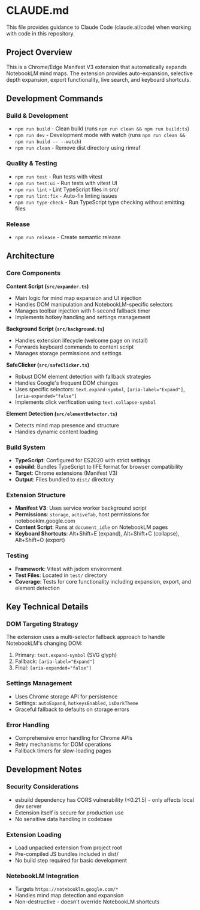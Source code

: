 # CLAUDE.md

This file provides guidance to Claude Code (claude.ai/code) when working with code in this repository.

## Project Overview

This is a Chrome/Edge Manifest V3 extension that automatically expands NotebookLM mind maps. The extension provides auto-expansion, selective depth expansion, export functionality, live search, and keyboard shortcuts.

## Development Commands

### Build & Development
- `npm run build` - Clean build (runs `npm run clean && npm run build:ts`)
- `npm run dev` - Development mode with watch (runs `npm run clean && npm run build -- --watch`)
- `npm run clean` - Remove dist directory using rimraf

### Quality & Testing
- `npm run test` - Run tests with vitest
- `npm run test:ui` - Run tests with vitest UI
- `npm run lint` - Lint TypeScript files in src/
- `npm run lint:fix` - Auto-fix linting issues
- `npm run type-check` - Run TypeScript type checking without emitting files

### Release
- `npm run release` - Create semantic release

## Architecture

### Core Components

**Content Script (`src/expander.ts`)**
- Main logic for mind map expansion and UI injection
- Handles DOM manipulation and NotebookLM-specific selectors
- Manages toolbar injection with 1-second fallback timer
- Implements hotkey handling and settings management

**Background Script (`src/background.ts`)**
- Handles extension lifecycle (welcome page on install)
- Forwards keyboard commands to content script
- Manages storage permissions and settings

**SafeClicker (`src/safeClicker.ts`)**
- Robust DOM element detection with fallback strategies
- Handles Google's frequent DOM changes
- Uses specific selectors: `text.expand-symbol`, `[aria-label="Expand"]`, `[aria-expanded="false"]`
- Implements click verification using `text.collapse-symbol`

**Element Detection (`src/elementDetector.ts`)**
- Detects mind map presence and structure
- Handles dynamic content loading

### Build System

- **TypeScript**: Configured for ES2020 with strict settings
- **esbuild**: Bundles TypeScript to IIFE format for browser compatibility
- **Target**: Chrome extensions (Manifest V3)
- **Output**: Files bundled to `dist/` directory

### Extension Structure

- **Manifest V3**: Uses service worker background script
- **Permissions**: `storage`, `activeTab`, host permissions for notebooklm.google.com
- **Content Script**: Runs at `document_idle` on NotebookLM pages
- **Keyboard Shortcuts**: Alt+Shift+E (expand), Alt+Shift+C (collapse), Alt+Shift+O (export)

### Testing

- **Framework**: Vitest with jsdom environment
- **Test Files**: Located in `test/` directory
- **Coverage**: Tests for core functionality including expansion, export, and element detection

## Key Technical Details

### DOM Targeting Strategy
The extension uses a multi-selector fallback approach to handle NotebookLM's changing DOM:
1. Primary: `text.expand-symbol` (SVG glyph)
2. Fallback: `[aria-label="Expand"]`
3. Final: `[aria-expanded="false"]`

### Settings Management
- Uses Chrome storage API for persistence
- Settings: `autoExpand`, `hotkeysEnabled`, `isDarkTheme`
- Graceful fallback to defaults on storage errors

### Error Handling
- Comprehensive error handling for Chrome APIs
- Retry mechanisms for DOM operations
- Fallback timers for slow-loading pages

## Development Notes

### Security Considerations
- esbuild dependency has CORS vulnerability (≤0.21.5) - only affects local dev server
- Extension itself is secure for production use
- No sensitive data handling in codebase

### Extension Loading
- Load unpacked extension from project root
- Pre-compiled JS bundles included in dist/
- No build step required for basic development

### NotebookLM Integration
- Targets `https://notebooklm.google.com/*`
- Handles mind map detection and expansion
- Non-destructive - doesn't override NotebookLM shortcuts